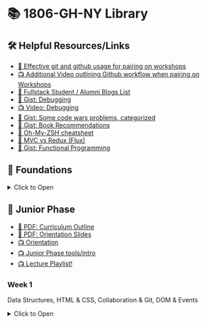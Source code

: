 # 📚 1806-GH-NY Library

## 🛠️ Helpful Resources/Links

* [📖 Effective git and github usage for pairing on workshops](https://gist.github.com/omriBernstein/4fd2c21be8416d5e5a69aabc6fa94b82)
* [📺 Additional Video outlining Github workflow when pairing on Workshops](http://www.youtube.com/watch?v=VJHyW8OmSaI)
* [📖 Fullstack Student / Alumni Blogs List](https://github.com/FullstackAcademy/student-blogs)
* [📖 Gist: Debugging](https://gist.github.com/glebec/8a0d06e54a4b3f95a33392f948e97b6a)
* [📺 Video: Debugging](https://youtu.be/-NoR8H_mrC0)
* [📖 Gist: Some code wars problems, categorized](https://gist.github.com/joedotjs/7614f84264bf20e49d39)
* [📖 Gist: Book Recommendations](https://gist.github.com/glebec/c8139b51feb86005504810b8f58a696c)
* [📖 Oh-My-ZSH cheatsheet](https://github.com/robbyrussell/oh-my-zsh/wiki/Cheatsheet)
* [📖 MVC vs Redux (Flux)](https://blog.gisspan.com/2017/02/Redux-Vs-MVC,-Why-and-How.html)
* [📖 Gist: Functional Programming](https://gist.github.com/glebec/a5c9309c7615d4bbdb838a4973e0f9d7)

## 🥚 Foundations

<details><summary>Click to Open</summary>

### Fullstack Test First Solution Videos

* [📺 01 Properties](https://www.youtube.com/watch?v=YDoRg2topuA)
* [📺 02 Calculator](https://www.youtube.com/watch?v=komtSeCkzCA)
* [📺 03 RPN Calculator Playlist](https://www.youtube.com/playlist?list=PLx0iOsdUOUmnfk2sgE6qjfmAk6vbQVcNG)
* [📺 04 Loops Playlist](https://www.youtube.com/watch?v=66bl0bvyH2M&list=PLx0iOsdUOUmmHlW6T7IPy8uyiSgZp9R-E)
* [📺 05 Functions](https://www.youtube.com/watch?v=oAHIBcmFUsg)
* [📺 06 Functional](https://www.youtube.com/watch?v=fbf7aLX9dx4)
* [📺 07 Mammals](https://www.youtube.com/playlist?list=PLx0iOsdUOUmkJGuH7-4KJ6dToxFJzgVFh)
* [📺 08 Recursion](https://www.youtube.com/playlist?list=PLx0iOsdUOUmmrCVtFYTSvFgytB34qWT8a)

</details>

## 🐛 Junior Phase

* [📖 PDF: Curriculum Outline](01-junior/Fullstack%20Academy%20Junior%20Phase%20Outline.pdf)
* [📖 PDF: Orientation Slides](01-junior/Orientation%20-%20Grace%20Hopper.pdf)
* [📺 Orientation](https://youtu.be/rKcrLXQH4Lk)
* [📺 Junior Phase tools/intro](https://youtu.be/jMeszg4C_YY)
* [📺 Lecture Playlist!](https://www.youtube.com/playlist?list=PLx0iOsdUOUmmjiVfw1_3SXAMvECArx9V2)


### Week 1

Data Structures, HTML & CSS, Collaboration & Git, DOM & Events

<details><summary>Click to Open</summary>

#### Day 1

##### Data Structures & Abstract Data Types

* Pre-Work: [📺 Computer Science Fundamentals](https://www.youtube.com/watch?v=5pmSAEeMsfo)

Topic | Lecture | Slides | Solution | Review
------|---------|--------|----------|-------
Stacks, Queues, DSs, ADTs | [📺][ds-1a] | [🖼️][ds-1b] | — | —
Linked Lists | [📺][ds-2a] | [🖼️][ds-2b] | [👾][ds-2c] | [📺][ds-2d]
Binary Search Trees | [📺][ds-3a] | [🖼️][ds-3b] | [👾][ds-3c] | [📺][ds-3d]
Hash Tables | [📺][ds-4a] | — | — | —

* Homework
  * Review the solution videos / code
  * [📺 Hash Table lecture][ds-4a]
* Extra challenges
  * Implement stacks & queues using an array + variables, but NO array methods or `length`.
  * Implement stacks & queues using your linked list.

[ds-1a]: https://youtu.be/vg4XfwUctWE
[ds-1b]: 01-junior/01-data-structures/stacks-queues.pdf
[ds-2a]: https://youtu.be/k25uk-O6tMg
[ds-2b]: 01-junior/01-data-structures/linked-list.pdf
[ds-2c]: 01-junior/01-data-structures/PairExercise.LinkedList.Solution
[ds-2d]: https://www.youtube.com/playlist?list=PLx0iOsdUOUmmR3kE0iA2eIYNS_beMg8ti
[ds-3a]: https://youtu.be/tBhRMZFqZrc
[ds-3b]: 01-junior/01-data-structures/binary-search-tree.pdf
[ds-3c]: 01-junior/01-data-structures/PairExercise.BinarySearchTree.Solution
[ds-3d]: https://www.youtube.com/playlist?list=PLx0iOsdUOUmkvOhyAm1NUJ023D8PyaD-B
[ds-4a]: https://youtu.be/_ly0_BpLJdk

#### Day 2

##### HTML & CSS

* Pre-Work: see pre-reading in LearnDot workshops for Tuesday!

Topic | Lecture | Slides | Solution | Review
------|---------|--------|----------|-------
HTML & CSS | [📺][htmlcss-lec] | [🖼️][htmlcss-slides] | - | -
Intro To Boxing | [📺][boxing-lec] | [🖼️][boxing-slides] | - | -
Flexbox | [📺][flexbox-lec] | [🖼️][flexbox-slides] | - | -

* Homework
  * [📺 Landing Site Solution][landing-solution]
  * [📚 CSS Tricks - Flexbox][css-tricks-flexbox]
* Utility
  * [💻 Codepen][codepen]
* Bonus Fun
  * [🎨 A Single Div][single-div]
  * [🐸 Flexbox Froggy][flexbox-frog]
  * [☣ Flexbox Zombies][flexbox-zombies]
  * [🌸 CSS Zen Garden][css-zen-garden]

[htmlcss-lec]: https://www.youtube.com/watch?v=dIYUWpMWEUU
[htmlcss-slides]: 01-junior/02-css/html_and_css.pdf
[boxing-lec]: https://www.youtube.com/watch?v=Xt2KCME1gIw
[boxing-slides]: 01-junior/02-css/intro_to_boxing.pdf
[flexbox-lec]: https://www.youtube.com/watch?v=SPW0HeI8u6E
[flexbox-slides]: 01-junior/02-css/flexbox.pdf
[landing-solution]: https://www.youtube.com/watch?v=yTH1Wdl_ep8
[flexbox-frog]: https://flexboxfroggy.com/
[flexbox-zombies]: https://flexboxzombies.com/p/flexbox-zombies
[single-div]: https://a.singlediv.com/
[codepen]: https://codepen.io/
[css-tricks-flexbox]: https://css-tricks.com/snippets/css/a-guide-to-flexbox/
[css-zen-garden]: http://csszengarden.com/

##### Collaboration and Git

* Pre-Work: see pre-reading in LearnDot workshops for Wednesday!

Topic | Lecture | Slides | Solution | Review
------|---------|--------|----------|-------
Pairing | [📺][pairing-video-1] | [🖼️][pairing-slides-1] | - | -
Git - Getting Confident | [📺][pairing-video-2] | [🖼️][pairing-slides-2] | - | -
Practical Debugging - Prevention | [📺][pairing-video-3] | [🖼️][pairing-slides-3] | - | -
Practical Debugging - DDT | [📺][pairing-video-4] | [🖼️][pairing-slides-4] | - | -

* Homework
  * [📚 debugging homework][pairing-debugging-homework]
  * [📚 configuring Git][https://gist.github.com/cassiozen/340b664c6b0c4b01d17dd15f835344e4]
  * [📚 Implicit Association Test][https://implicit.harvard.edu/implicit/takeatest.html]

* Resources
  * [💻 git workflow exercise][pairing-git-workflow-exercise]


[pairing-debugging-homework]: 01-junior/03-collaboration/javascript-debugging-homework.md
[pairing-slides-1]: 01-junior/03-collaboration/pair-programming.pdf
[pairing-video-1]: https://youtu.be/FG1v9ifF-lg
[pairing-slides-2]: 01-junior/03-collaboration/git.pdf
[pairing-video-2]: https://youtu.be/tD48EqqK3pE
[pairing-slides-3]: 01-junior/03-collaboration/debugging-prevention.pdf
[pairing-video-3]: https://youtu.be/b9_gGXlpjEU
[pairing-slides-4]: 01-junior/03-collaboration/debugging-detection-diagnosis.pdf
[pairing-video-4]: https://youtu.be/T09XFKbZ1sk
[pairing-git-workflow-exercise]: http://git.fullstackacademy.com/

##### DOM and Events

Topic | Lecture | Slides | Solution | Review
------|---------|--------|----------|-------
Intro to the DOM | [📺][DOM-video-1] | [🖼️][DOM-slides-1] | [👾][DOM-solution-1] | [📺][selector-video-review]
Event Listeners | [📺][DOM-video-2] | [🖼️][DOM-slides-2] | [👾][DOM-solution-2] | [📺][DOM-video-review]

* Homework
  * [📺 selector review video][selector-video-review]
  * [📺 pixelate review video][DOM-video-review]

[DOM-slides-1]: 01-junior/04-DOM/intro-to-the-dom.pdf
[DOM-video-1]: https://youtu.be/9ovv14NkAtw
[DOM-solution-1]: 01-junior/04-DOM/PairExercise.Selector.Solution
[DOM-slides-2]: 01-junior/04-DOM/event-listeners-and-handlers.pdf
[DOM-video-2]: https://youtu.be/1NDZ0rHu0Rg
[DOM-solution-2]: 01-junior/04-DOM/PairExercise.Pixelate.Solution
[DOM-video-review]: https://www.youtube.com/playlist?list=PLx0iOsdUOUmlGmcCCcsf9os6lVu0l5kg-
[selector-video-review]: https://youtu.be/vUcbywLzQS4

##### Conway's Game of Life

Topic | Lecture | Slides | Solution | Review
------|---------|--------|----------|-------
Game of Life | 📺 Coming Soon! | 🖼️ coming soon! | [👾][GOL-solution] | [📺][GOL-review]

* Homework
  * [📺 Game of Life review playlist][GOL-review]

[GOL-solution]: https://github.com/FullstackAcademy/Solution.GameOfLife
[GOL-review]: https://www.youtube.com/playlist?list=PLtjHqI8ZTRgIyZ4ngz8r6Qi6l024Ka2bC

#### Day 6

##### Algorithms & Analysis

* Pre-Work: see pre-reading in LearnDot workshops for Tuesday!

Topic | Lecture | Slides | Solution | Review
------|---------|--------|----------|-------
Algorithms & Analysis | [📺][algoAnalysis-lec] | [🖼️][algoAnalysis-slides] | - | -
Sorting: Bubble Sort | [📺][bubble-lec] | [🖼️][bubble-slides] | [👾][bubble-solution] | [📺][bubbleMerge-review]
Sorting: Merge Sort | [📺][merge-lec] | [🖼️][merge-slides] | [👾][merge-solution] | -
Algorithms: Final Thoughts | [📺][algoFT-lec] | [🖼️][algoFT-slides] | - | -
Client-Server Architecture & HTTP | [📺][clientServer-lec] | [🖼️][clientServer-slides] | - | -

* Homework
  * Review solutions for bubble sort and merge sort
  * Watch review video on bubble sort and merge sort
* Resources
  * [📚 Big O Cheat Sheet][cheatSheet]
  * [📚 Bubble Sort][bubble-resource]
  * [📚 MergeSort][merge-resource]
  * [📚 Visualgo][visualgo-resource]
  * [📚 Time Complexity][complexity-resource]
  * [📚 Logarithms][log-resource]

[algoAnalysis-lec]: https://youtu.be/olJJ914dcu8
[algoAnalysis-slides]: 01-junior/06-algorithms/algo_analysis.pdf
[bubble-lec]: https://youtu.be/_HCFsrYMg1M
[bubble-slides]: 01-junior/06-algorithms/bubble_sort.pdf
[merge-lec]: https://youtu.be/ZIZ_bhhyLms
[merge-slides]: 01-junior/06-algorithms/merge_sort.pdf
[algoFT-lec]: https://youtu.be/iZhoyQrejxU
[algoFT-slides]: 01-junior/06-algorithms/algo_ft.pdf
[clientServer-lec]: https://youtu.be/gRE9vz6hCo0
[clientServer-slides]: 01-junior/06-algorithms/client_server.pdf
[bubble-solution]: https://github.com/FullstackAcademy/1806-GH-NY/blob/master/01-junior/06-algorithms/sorting-solution/bubblesort.js
[merge-solution]: https://github.com/FullstackAcademy/1806-GH-NY/blob/master/01-junior/06-algorithms/sorting-solution/mergesort.js
[bubbleMerge-review]: https://www.youtube.com/watch?v=Dz0NkaBp-FM
[cheatSheet]: http://bigocheatsheet.com/
[bubble-resource]: https://www.youtube.com/watch?v=aXXWXz5rF64
[merge-resource]: https://www.youtube.com/watch?v=es2T6KY45cA
[visualgo-resource]: https://visualgo.net/en
[complexity-resource]: https://www.interviewcake.com/article/python/big-o-notation-time-and-space-complexity
[log-resource]: https://www.interviewcake.com/article/python/logarithms

</details>
